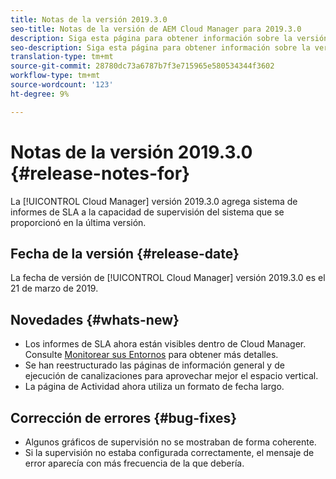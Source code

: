 ```yaml
---
title: Notas de la versión 2019.3.0
seo-title: Notas de la versión de AEM Cloud Manager para 2019.3.0
description: Siga esta página para obtener información sobre la versión 2019.3.0 de Cloud Manager.
seo-description: Siga esta página para obtener información sobre la versión 2019.3.0 de AEM Cloud Manager.
translation-type: tm+mt
source-git-commit: 28780dc73a6787b7f3e715965e580534344f3602
workflow-type: tm+mt
source-wordcount: '123'
ht-degree: 9%

---
```



# Notas de la versión 2019.3.0 {#release-notes-for}

La [!UICONTROL Cloud Manager] versión 2019.3.0 agrega sistema de informes de SLA a la capacidad de supervisión del sistema que se proporcionó en la última versión.

## Fecha de la versión {#release-date}

La fecha de versión de [!UICONTROL Cloud Manager] versión 2019.3.0 es el 21 de marzo de 2019.

## Novedades {#whats-new}

* Los informes de SLA ahora están visibles dentro de Cloud Manager. Consulte [Monitorear sus Entornos](monitor-your-environments.md) para obtener más detalles.
* Se han reestructurado las páginas de información general y de ejecución de canalizaciones para aprovechar mejor el espacio vertical.
* La página de Actividad ahora utiliza un formato de fecha largo.

## Corrección de errores {#bug-fixes}

* Algunos gráficos de supervisión no se mostraban de forma coherente.
* Si la supervisión no estaba configurada correctamente, el mensaje de error aparecía con más frecuencia de la que debería.
